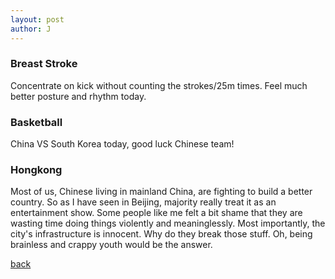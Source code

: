 ```yaml
---
layout: post
author: J
---
```


### Breast Stroke

Concentrate on kick without counting the strokes/25m times. Feel much better
posture and rhythm today.

### Basketball

China VS South Korea today, good luck Chinese team!

### Hongkong

Most of us, Chinese living in mainland China, are fighting to build a better
country. So as I have seen in Beijing, majority really treat it as an
entertainment show. Some people like me felt a bit shame that they are wasting
time doing things violently and meaninglessly. Most importantly, the city's
infrastructure is innocent. Why do they break those stuff. Oh, being brainless
and crappy youth would be the answer.

[back](https://yifanjiang.github.io/)
